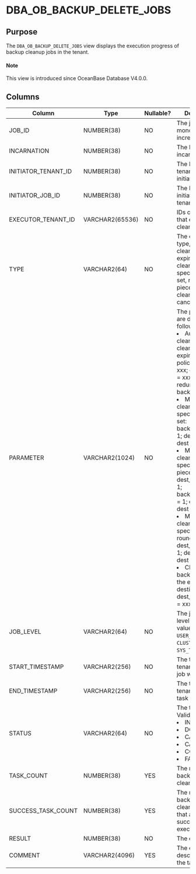 # DBA_OB_BACKUP_DELETE_JOBS

## Purpose

The `DBA_OB_BACKUP_DELETE_JOBS` view displays the execution progress of backup cleanup jobs in the tenant.

<main id="notice" type='explain'>
  <h4>Note</h4>
  <p>This view is introduced since OceanBase Database V4.0.0. </p>
</main>

## Columns

| Column | Type | Nullable? | Description |
| --- | --- | --- | --- |
| JOB_ID | NUMBER(38) | NO | The job ID, which monotonically increases. |
| INCARNATION | NUMBER(38) | NO | The ID of the incarnation. |
| INITIATOR_TENANT_ID | NUMBER(38) | NO | The ID of the tenant that initiated the job. |
| INITIATOR_JOB_ID | NUMBER(38) | NO | The ID of the job initiated by the tenant. |
| EXECUTOR_TENANT_ID | VARCHAR2(65536) | NO | IDs of tenants that execute the cleanup job. |
| TYPE | VARCHAR2(64) | NO | The cleanup type, including cleanup upon expiration, cleanup for a specified backup set, round, or piece, and cleanup canceling. |
| PARAMETER | VARCHAR2(1024) | NO | The parameters are described as follows:<li>Automatic cleanup or cleanup upon expiration: policy_name = xxx; expired_time = xxx; redundancy:2; backup_copies:1;<li>Manual cleanup for a specified backup set: backup_set_id = 1; dest_id = 1; dest = xxxxx;<li>Manual cleanup for a specified backup piece: dest_round_id = 1; backup_piece_id = 1; dest_id = 1; dest = xxxx;<li>Manual cleanup for a specified backup round: dest_round_id = 1; dest_id = 1; dest = xxxx;<li>Cleanup of backup data on the entire destination: dest_id = 1; dest = xxx; |
| JOB_LEVEL | VARCHAR2(64) | NO | The job initiation level. Valid values: `USER_TENANT`, `CLUSTER`, and `SYS_TENANT`. |
| START_TIMESTAMP | VARCHAR2(256) | NO | The time on the tenant when the job was started. |
| END_TIMESTAMP | VARCHAR2(256) | NO | The time on the tenant when the task ended. |
| STATUS | VARCHAR2(64) | NO | The task status. Valid values:<li>INIT<li>DOING<li>CANCELING<li>CANCELED<li>COMPLETED<li>FAILED |
| TASK_COUNT | NUMBER(38) | YES | The number of backup set/piece cleanup tasks. |
| SUCCESS_TASK_COUNT | NUMBER(38) | YES | The number of backup set/piece cleanup tasks that are successfully executed. |
| RESULT | NUMBER(38) | NO | The error code. |
| COMMENT | VARCHAR2(4096) | YES | The execution description of the task. |
